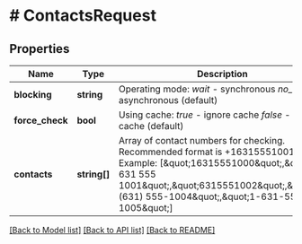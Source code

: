 # # ContactsRequest

## Properties

Name | Type | Description | Notes
------------ | ------------- | ------------- | -------------
**blocking** | **string** | Operating mode:  *wait* - synchronous  *no_wait* - asynchronous (default) | [optional]
**force_check** | **bool** | Using cache:  *true* - ignore cache  *false* - use cache (default) | [optional]
**contacts** | **string[]** | Array of contact numbers for checking. Recommended format is +16315551001  Example:  [\&quot;16315551000\&quot;,\&quot;+1 631 555 1001\&quot;,\&quot;6315551002\&quot;,\&quot;+1 (631) 555-1004\&quot;,\&quot;1-631-555-1005\&quot;] |

[[Back to Model list]](../../README.md#models) [[Back to API list]](../../README.md#endpoints) [[Back to README]](../../README.md)
